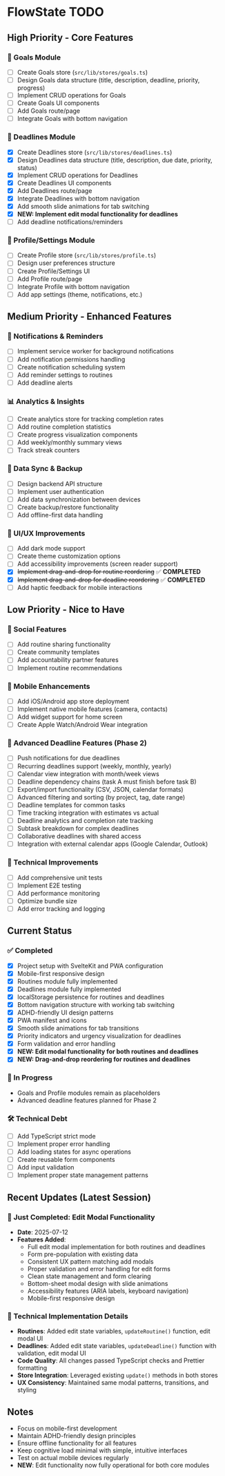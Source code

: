 # FlowState TODO

## High Priority - Core Features

### 🎯 Goals Module

- [ ] Create Goals store (`src/lib/stores/goals.ts`)
- [ ] Design Goals data structure (title, description, deadline, priority, progress)
- [ ] Implement CRUD operations for Goals
- [ ] Create Goals UI components
- [ ] Add Goals route/page
- [ ] Integrate Goals with bottom navigation

### 📅 Deadlines Module

- [x] Create Deadlines store (`src/lib/stores/deadlines.ts`)
- [x] Design Deadlines data structure (title, description, due date, priority, status)
- [x] Implement CRUD operations for Deadlines
- [x] Create Deadlines UI components
- [x] Add Deadlines route/page
- [x] Integrate Deadlines with bottom navigation
- [x] Add smooth slide animations for tab switching
- [x] **NEW: Implement edit modal functionality for deadlines**
- [ ] Add deadline notifications/reminders

### 👤 Profile/Settings Module

- [ ] Create Profile store (`src/lib/stores/profile.ts`)
- [ ] Design user preferences structure
- [ ] Create Profile/Settings UI
- [ ] Add Profile route/page
- [ ] Integrate Profile with bottom navigation
- [ ] Add app settings (theme, notifications, etc.)

## Medium Priority - Enhanced Features

### 🔔 Notifications & Reminders

- [ ] Implement service worker for background notifications
- [ ] Add notification permissions handling
- [ ] Create notification scheduling system
- [ ] Add reminder settings to routines
- [ ] Add deadline alerts

### 📊 Analytics & Insights

- [ ] Create analytics store for tracking completion rates
- [ ] Add routine completion statistics
- [ ] Create progress visualization components
- [ ] Add weekly/monthly summary views
- [ ] Track streak counters

### 🔄 Data Sync & Backup

- [ ] Design backend API structure
- [ ] Implement user authentication
- [ ] Add data synchronization between devices
- [ ] Create backup/restore functionality
- [ ] Add offline-first data handling

### 🎨 UI/UX Improvements

- [ ] Add dark mode support
- [ ] Create theme customization options
- [ ] Add accessibility improvements (screen reader support)
- [x] ~~Implement drag-and-drop for routine reordering~~ ✅ **COMPLETED**
- [x] ~~Implement drag-and-drop for deadline reordering~~ ✅ **COMPLETED**
- [ ] Add haptic feedback for mobile interactions

## Low Priority - Nice to Have

### 🤝 Social Features

- [ ] Add routine sharing functionality
- [ ] Create community templates
- [ ] Add accountability partner features
- [ ] Implement routine recommendations

### 📱 Mobile Enhancements

- [ ] Add iOS/Android app store deployment
- [ ] Implement native mobile features (camera, contacts)
- [ ] Add widget support for home screen
- [ ] Create Apple Watch/Android Wear integration

### 📅 Advanced Deadline Features (Phase 2)

- [ ] Push notifications for due deadlines
- [ ] Recurring deadlines support (weekly, monthly, yearly)
- [ ] Calendar view integration with month/week views
- [ ] Deadline dependency chains (task A must finish before task B)
- [ ] Export/import functionality (CSV, JSON, calendar formats)
- [ ] Advanced filtering and sorting (by project, tag, date range)
- [ ] Deadline templates for common tasks
- [ ] Time tracking integration with estimates vs actual
- [ ] Deadline analytics and completion rate tracking
- [ ] Subtask breakdown for complex deadlines
- [ ] Collaborative deadlines with shared access
- [ ] Integration with external calendar apps (Google Calendar, Outlook)

### 🔧 Technical Improvements

- [ ] Add comprehensive unit tests
- [ ] Implement E2E testing
- [ ] Add performance monitoring
- [ ] Optimize bundle size
- [ ] Add error tracking and logging

## Current Status

### ✅ Completed

- [x] Project setup with SvelteKit and PWA configuration
- [x] Mobile-first responsive design
- [x] Routines module fully implemented
- [x] Deadlines module fully implemented
- [x] localStorage persistence for routines and deadlines
- [x] Bottom navigation structure with working tab switching
- [x] ADHD-friendly UI design patterns
- [x] PWA manifest and icons
- [x] Smooth slide animations for tab transitions
- [x] Priority indicators and urgency visualization for deadlines
- [x] Form validation and error handling
- [x] **NEW: Edit modal functionality for both routines and deadlines**
- [x] **NEW: Drag-and-drop reordering for routines and deadlines**

### 🚧 In Progress

- Goals and Profile modules remain as placeholders
- Advanced deadline features planned for Phase 2

### 🛠️ Technical Debt

- [ ] Add TypeScript strict mode
- [ ] Implement proper error handling
- [ ] Add loading states for async operations
- [ ] Create reusable form components
- [ ] Add input validation
- [ ] Implement proper state management patterns

## Recent Updates (Latest Session)

### 🎉 Just Completed: Edit Modal Functionality

- **Date**: 2025-07-12
- **Features Added**:
  - Full edit modal implementation for both routines and deadlines
  - Form pre-population with existing data
  - Consistent UX pattern matching add modals
  - Proper validation and error handling for edit forms
  - Clean state management and form clearing
  - Bottom-sheet modal design with slide animations
  - Accessibility features (ARIA labels, keyboard navigation)
  - Mobile-first responsive design

### 🔧 Technical Implementation Details

- **Routines**: Added edit state variables, `updateRoutine()` function, edit modal UI
- **Deadlines**: Added edit state variables, `updateDeadline()` function with validation, edit modal UI
- **Code Quality**: All changes passed TypeScript checks and Prettier formatting
- **Store Integration**: Leveraged existing `update()` methods in both stores
- **UX Consistency**: Maintained same modal patterns, transitions, and styling

## Notes

- Focus on mobile-first development
- Maintain ADHD-friendly design principles
- Ensure offline functionality for all features
- Keep cognitive load minimal with simple, intuitive interfaces
- Test on actual mobile devices regularly
- **NEW**: Edit functionality now fully operational for both core modules
